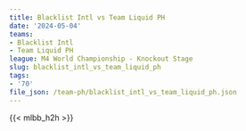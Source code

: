 ```yaml
---
title: Blacklist Intl vs Team Liquid PH
date: '2024-05-04'
teams:
- Blacklist Intl
- Team Liquid PH
league: M4 World Championship - Knockout Stage
slug: blacklist_intl_vs_team_liquid_ph
tags:
- '70'
file_json: /team-ph/blacklist_intl_vs_team_liquid_ph.json
---
```


{{< mlbb_h2h >}}
